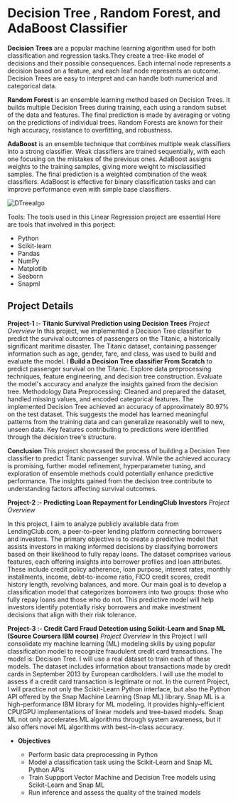 # Decision Tree , Random Forest, and AdaBoost Classifier

**Decision Trees** are a popular machine learning algorithm used for both classification and regression tasks.They create a tree-like model of decisions and their possible consequences. Each internal node represents a decision based on a feature, and each leaf node represents an outcome. Decision Trees are easy to interpret and can handle both numerical and categorical data.

**Random Forest** is an ensemble learning method based on Decision Trees. It builds multiple Decision Trees during training, each using a random subset of the data and features. The final prediction is made by averaging or voting on the predictions of individual trees. Random Forests are known for their high accuracy, resistance to overfitting, and robustness.

**AdaBoost** is an ensemble technique that combines multiple weak classifiers into a strong classifier. Weak classifiers are trained sequentially, with each one focusing on the mistakes of the previous ones. AdaBoost assigns weights to the training samples, giving more weight to misclassified samples. The final prediction is a weighted combination of the weak classifiers. AdaBoost is effective for binary classification tasks and can improve performance even with simple base classifiers.

![DTreealgo](https://github.com/JAbhi09/Data-Science/assets/143057373/d14a8bcf-4e65-4999-bd1c-60c4fca35dfd)

Tools: The tools used in this Linear Regression project are essential Here are tools that involved in this porject:

- Python
- Scikit-learn
- Pandas
- NumPy
- Matplotlib
- Seaborn
- Snapml

## Project Details

**Project-1 :- Titanic Survival Prediction using Decision Trees** 
*Project Overview* 
In this project, we implemented a Decision Tree classifier to predict the survival outcomes of passengers on the Titanic, a historically significant maritime disaster. The Titanic dataset, containing passenger information such as age, gender, fare, and class, was used to build and evaluate the model. I **Build a Decision Tree classifier From Scratch** to predict passenger survival on the Titanic. Explore data preprocessing techniques, feature engineering, and decision tree construction. Evaluate the model's accuracy and analyze the insights gained from the decision tree. Methodology Data Preprocessing: Cleaned and prepared the dataset, handled missing values, and encoded categorical features. The implemented Decision Tree achieved an accuracy of approximately 80.97% on the test dataset. This suggests the model has learned meaningful patterns from the training data and can generalize reasonably well to new, unseen data. Key features contributing to predictions were identified through the decision tree's structure.

**Conclusion** This project showcased the process of building a Decision Tree classifier to predict Titanic passenger survival. While the achieved accuracy is promising, further model refinement, hyperparameter tuning, and exploration of ensemble methods could potentially enhance predictive performance. The insights gained from the decision tree contribute to understanding factors affecting survival outcomes.

**Project-2 :- Predicting Loan Repayment for LendingClub Investors**
*Project Overview* 

In this project, I aim to analyze publicly available data from LendingClub.com, a peer-to-peer lending platform connecting borrowers and investors. The primary objective is to create a predictive model that assists investors in making informed decisions by classifying borrowers based on their likelihood to fully repay loans. The dataset comprises various features, each offering insights into borrower profiles and loan attributes. These include credit policy adherence, loan purpose, interest rates, monthly installments, income, debt-to-income ratio, FICO credit scores, credit history length, revolving balances, and more. Our main goal is to develop a classification model that categorizes borrowers into two groups: those who fully repay loans and those who do not. This predictive model will help investors identify potentially risky borrowers and make investment decisions that align with their risk tolerance.

**Project-3 :- Credit Card Fraud Detection using Scikit-Learn and Snap ML (Source Coursera IBM course)**
*Project Overview* 
In this Project I will consolidate my machine learning (ML) modeling skills by using popular classification model to recognize fraudulent credit card transactions. The model is: Decision Tree. I will use a real dataset to train each of these models. The dataset includes information about transactions made by credit cards in September 2013 by European cardholders. I will use the model to assess if a credit card transaction is legitimate or not.
In the current Project, I will practice not only the Scikit-Learn Python interface, but also the Python API offered by the Snap Machine Learning (Snap ML) library. Snap ML is a high-performance IBM library for ML modeling. It provides highly-efficient CPU/GPU implementations of linear models and tree-based models. Snap ML not only accelerates ML algorithms through system awareness, but it also offers novel ML algorithms with best-in-class accuracy. 

- **Objectives**

  - Perform basic data preprocessing in Python
  - Model a classification task using the Scikit-Learn and Snap ML Python APIs
  - Train Suppport Vector Machine and Decision Tree models using Scikit-Learn and Snap ML
  - Run inference and assess the quality of the trained models



